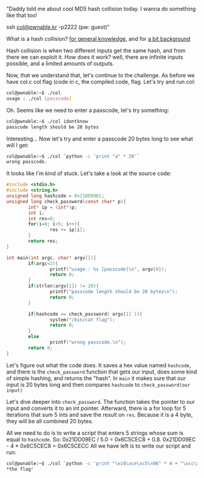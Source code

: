 "Daddy told me about cool MD5 hash collision today.
I wanna do something like that too!

ssh col@pwnable.kr -p2222 (pw: guest)"

What is a hash collision?
[for general knowledge](https://www.digitalwhisper.co.il/files/Zines/0x0C/DW12-1-HashCollisions.pdf), and for 
[a bit background](https://en.wikipedia.org/wiki/MD5#Collision_vulnerabilities)

Hash collision is when two different inputs get the same hash, and from there we can exploit it. How does it work? well, there are infinite inputs possible, and a limited amounts of outputs.

Now, that we understand that, let's continue to the challenge.
As before we have col.c col flag (code in c, the compiled code, flag.
Let's try and run col:
```bash
col@pwnable:~$ ./col
usage : ./col [passcode]
```
Oh. Seems like we need to enter a passcode, let's try something:
```bash
col@pwnable:~$ ./col idontknow
passcode length should be 20 bytes
```
Interesting... Now let's try and enter a passcode 20 bytes long to see what will I get:
```bash
col@pwnable:~$ ./col `python -c 'print "a" * 20'`
wrong passcode.
```
It looks like I'm kind of stuck. Let's take a look at the source code:
```c
#include <stdio.h>
#include <string.h>
unsigned long hashcode = 0x21DD09EC;
unsigned long check_password(const char* p){
        int* ip = (int*)p;
        int i;
        int res=0;
        for(i=0; i<5; i++){
                res += ip[i];
        }
        return res;
}

int main(int argc, char* argv[]){
        if(argc<2){
                printf("usage : %s [passcode]\n", argv[0]);
                return 0;
        }
        if(strlen(argv[1]) != 20){
                printf("passcode length should be 20 bytes\n");
                return 0;
        }

        if(hashcode == check_password( argv[1] )){
                system("/bin/cat flag");
                return 0;
        }
        else
                printf("wrong passcode.\n");
        return 0;
}
```
Let's figure out what the code does. It saves a hex value named ```hashcode```, and there is the ```check_password``` function that gets our input, does some kind of simple hashing, and returns the "hash". In ```main``` it makes sure that our input is 20 bytes long and then compares ```hashcode``` to ```check_password(our input)```

Let's dive deeper into ```check_password```. The function takes the pointer to our input and converts it to an int pointer. Afterward, there is a for loop for 5 iterations that sum 5 ints and save the result on ```res```. Because it is a 4 byte, they will be all combined 20 bytes.

All we need to do is to write a script that enters 5 strings whose sum is equal to ```hashcode```.
So: 0x21DD09EC / 5.0 = 0x6C5CEC8 + 0.8.
0x21DD09EC - 4 * 0x6C5CEC8 = 0x6C5CECC
All we have left is to write our script and run:
```bash
col@pwnable:~$ ./col `python -c 'print "\xc8\xce\xc5\x06" * 4 + "\xcc\xce\xc5\x06"'`
*the flag*
```
